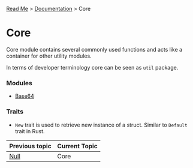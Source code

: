 [Read Me](https://github.com/bohdaq/rust-web-server/blob/main/README.md) > [Documentation](https://github.com/bohdaq/rust-web-server/tree/main/src/README.md)  > Core 

# Core 

Core module contains several commonly used functions and acts like a container for other utility modules.

In terms of developer terminology core can be seen as `util` package.

### Modules
  - [Base64](https://github.com/bohdaq/rust-web-server/tree/main/src/core/base64)

### Traits 
  - `New` trait is used to retrieve new instance of a struct. Similar to `Default` trait in Rust.


Previous topic | Current Topic
--- |---------------
[Null](https://github.com/bohdaq/rust-web-server/tree/main/src/null) | Core          
